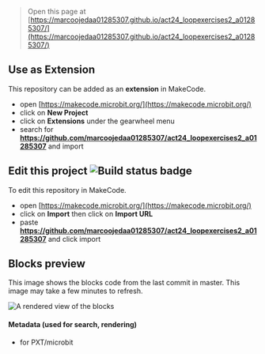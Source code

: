 
> Open this page at [https://marcoojedaa01285307.github.io/act24_loopexercises2_a01285307/](https://marcoojedaa01285307.github.io/act24_loopexercises2_a01285307/)

## Use as Extension

This repository can be added as an **extension** in MakeCode.

* open [https://makecode.microbit.org/](https://makecode.microbit.org/)
* click on **New Project**
* click on **Extensions** under the gearwheel menu
* search for **https://github.com/marcoojedaa01285307/act24_loopexercises2_a01285307** and import

## Edit this project ![Build status badge](https://github.com/marcoojedaa01285307/act24_loopexercises2_a01285307/workflows/MakeCode/badge.svg)

To edit this repository in MakeCode.

* open [https://makecode.microbit.org/](https://makecode.microbit.org/)
* click on **Import** then click on **Import URL**
* paste **https://github.com/marcoojedaa01285307/act24_loopexercises2_a01285307** and click import

## Blocks preview

This image shows the blocks code from the last commit in master.
This image may take a few minutes to refresh.

![A rendered view of the blocks](https://github.com/marcoojedaa01285307/act24_loopexercises2_a01285307/raw/master/.github/makecode/blocks.png)

#### Metadata (used for search, rendering)

* for PXT/microbit
<script src="https://makecode.com/gh-pages-embed.js"></script><script>makeCodeRender("{{ site.makecode.home_url }}", "{{ site.github.owner_name }}/{{ site.github.repository_name }}");</script>
